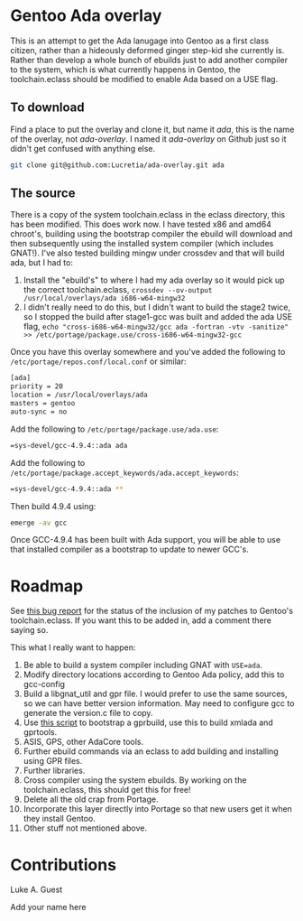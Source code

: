 # Gentoo Ada overlay

This is an attempt to get the Ada lanugage into Gentoo as a first class citizen, rather than a hideously deformed ginger
step-kid she currently is. Rather than develop a whole bunch of ebuilds just to add another compiler to the system, which
is what currently happens in Gentoo, the toolchain.eclass should be modified to enable Ada based on a USE flag.

## To download

Find a place to put the overlay and clone it, but name it *ada*, this is the name of the overlay, not *ada-overlay*. I
named it *ada-overlay* on Github just so it didn't get confused with anything else.

```bash
git clone git@github.com:Lucretia/ada-overlay.git ada
```

## The source

There is a copy of the system toolchain.eclass in the eclass directory, this has been modified. This does work now. I
have tested x86 and amd64 chroot's, building using the bootstrap compiler the ebuild will download and then subsequently
using the installed system compiler (which includes GNAT!). I've also tested building mingw under crossdev and that will
build ada, but I had to:

1. Install the "ebuild's" to where I had my ada overlay so it would pick up the correct toolchain.eclass,
```crossdev --ov-output /usr/local/overlays/ada i686-w64-mingw32```
2. I didn't really need to do this, but I didn't want to build the stage2 twice, so I stopped the build after stage1-gcc
   was built and added the ada USE flag,
```echo "cross-i686-w64-mingw32/gcc ada -fortran -vtv -sanitize" >> /etc/portage/package.use/cross-i686-w64-mingw32-gcc```

Once you have this overlay somewhere and you've added the following to ```/etc/portage/repos.conf/local.conf``` or similar:

```bash
[ada]
priority = 20
location = /usr/local/overlays/ada
masters = gentoo
auto-sync = no
```

Add the following to ```/etc/portage/package.use/ada.use```:

```bash
=sys-devel/gcc-4.9.4::ada ada
```

Add the following to ```/etc/portage/package.accept_keywords/ada.accept_keywords```:

```bash
=sys-devel/gcc-4.9.4::ada **
```

Then build 4.9.4 using:

```bash
emerge -av gcc
```

Once GCC-4.9.4 has been built with Ada support, you will be able to use that installed compiler as a bootstrap to update
to newer GCC's.

# Roadmap

See [this bug report](https://bugs.gentoo.org/show_bug.cgi?id=592060) for the status of the inclusion of my patches to
Gentoo's toolchain.eclass. If you want this to be added in, add a comment there saying so.

This what I really want to happen:

1. Be able to build a system compiler including GNAT with ```USE=ada```.
2. Modify directory locations according to Gentoo Ada policy, add this to gcc-config
3. Build a libgnat_util and gpr file. I would prefer to use the same sources, so we can have better version information. May need to configure gcc to generate the version.c file to copy.
4. Use [this script](https://github.com/AdaCore/gprbuild/commit/eaa3b24efeba20c3ebc1fd091fa9d78ad3a6510a) to bootstrap a gprbuild, use this to build xmlada and gprtools.
5. ASIS, GPS, other AdaCore tools.
6. Further ebuild commands via an eclass to add building and installing using GPR files.
7. Further libraries.
8. Cross compiler using the system ebuilds. By working on the toolchain.eclass, this should get this for free!
9. Delete all the old crap from Portage.
10. Incorporate this layer directly into Portage so that new users get it when they install Gentoo.
11. Other stuff not mentioned above.

# Contributions

Luke A. Guest

Add your name here
